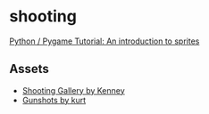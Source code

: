 # shooting

[Python / Pygame Tutorial: An introduction to sprites](https://www.youtube.com/watch?v=hDu8mcAlY4E)

## Assets

- [Shooting Gallery by Kenney](https://opengameart.org/content/shooting-gallery)
- [Gunshots by kurt](https://opengameart.org/content/gunshots)
